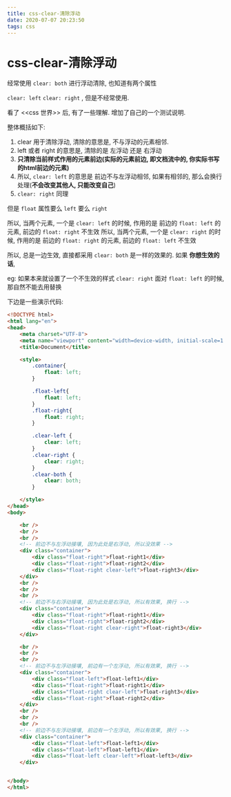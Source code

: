 ```yaml
---
title: css-clear-清除浮动
date: 2020-07-07 20:23:50
tags: css
---
```


# css-clear-清除浮动

经常使用 `clear: both`  进行浮动清除, 也知道有两个属性

`clear: left`  `clear: right` , 但是不经常使用.

看了 <<css 世界>> 后, 有了一些理解. 增加了自己的一个测试说明.

整体概括如下:

1. clear 用于清除浮动, 清除的意思是, 不与浮动的元素相邻.
2. left 或者 right 的意思是, 清除的是 左浮动 还是 右浮动
3. **只清除当前样式作用的元素前边(实际的元素前边, 即文档流中的, 你实际书写的html前边的元素)**
4. 所以, `clear: left` 的意思是 前边不与左浮动相邻, 如果有相邻的, 那么会换行处理(**不会改变其他人, 只能改变自己**)
5. `clear: right` 同理

但是 `float` 属性要么 `left` 要么 `right`

所以, 当两个元素, 一个是 `clear: left` 的时候, 作用的是 前边的 `float: left` 的元素, 前边的 `float: right` 不生效
所以, 当两个元素, 一个是 `clear: right` 的时候, 作用的是 前边的 `float: right` 的元素, 前边的  `float: left` 不生效

所以, 总是一边生效, 直接都采用 `clear: both` 是一样的效果的. 如果 **你想生效的话**,

eg: 如果本来就设置了一个不生效的样式 `clear: right` 面对 `float: left` 的时候, 那自然不能去用替换

下边是一些演示代码:

```html
<!DOCTYPE html>
<html lang="en">
<head>
    <meta charset="UTF-8">
    <meta name="viewport" content="width=device-width, initial-scale=1.0">
    <title>Document</title>

    <style>
        .container{
            float: left;
        }

        .float-left{
            float: left;
        }
        .float-right{
            float: right;
        }

        .clear-left {
            clear: left;
        }
        .clear-right {
            clear: right;
        }
        .clear-both {
            clear: both;
        }

    </style>
</head>
<body>

    <br />
    <br />
    <br />
    <!-- 前边不与左浮动接壤, 因为此处是右浮动, 所以没效果 -->
    <div class="container">
        <div class="float-right">float-right1</div>
        <div class="float-right">float-right2</div>
        <div class="float-right clear-left">float-right3</div>
    </div>
    <br />
    <br />
    <br />
    <!-- 前边不与右浮动接壤, 因为此处是右浮动, 所以有效果, 换行 -->
    <div class="container">
        <div class="float-right">float-right1</div>
        <div class="float-right">float-right2</div>
        <div class="float-right clear-right">float-right3</div>
    </div>

    <br />
    <br />
    <br />
    <!-- 前边不与左浮动接壤, 前边有一个左浮动, 所以有效果, 换行 -->
    <div class="container">
        <div class="float-left">float-left1</div>
        <div class="float-right">float-right1</div>
        <div class="float-right clear-left">float-right3</div>
        <div class="float-right">float-right2</div>
    </div>
    <br />
    <br />
    <br />
    <!-- 前边不与左浮动接壤, 前边有一个左浮动, 所以有效果, 换行 -->
    <div class="container">
        <div class="float-left">float-left1</div>
        <div class="float-left">float-left1</div>
        <div class="float-left clear-left">float-left3</div>
    </div>


</body>
</html>
```

